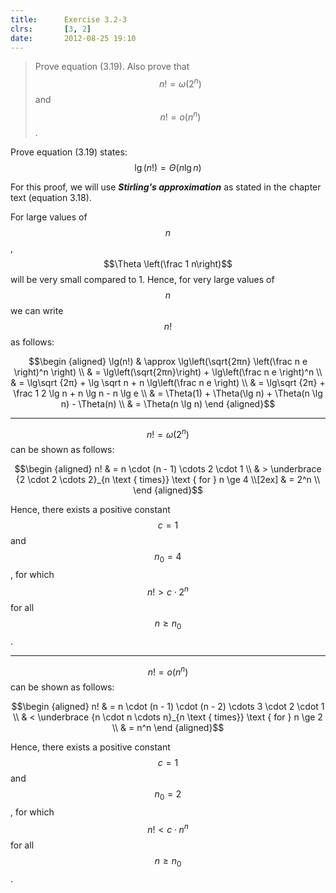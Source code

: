 ```yaml
---
title:      Exercise 3.2-3
clrs:       [3, 2]
date:       2012-08-25 19:10
---
```


> Prove equation (3.19). Also prove that $$n! = \omega(2^n)$$ and $$n! = o(n^n)$$.

Prove equation (3.19) states: $$\lg(n!) = \Theta(n \lg n)$$

For this proof, we will use ***Stirling's approximation*** as stated in the chapter text (equation 3.18).

For large values of $$n$$, $$\Theta \left(\frac 1 n\right)$$ will be very small compared to 1. Hence, for very large values of $$n$$ we can write $$n!$$ as follows:

$$\begin {aligned}
\lg(n!) & \approx \lg\left(\sqrt{2πn} \left(\frac n e \right)^n \right) \\
        & = \lg\left(\sqrt{2πn}\right) + \lg\left(\frac n e \right)^n \\
        & = \lg\sqrt {2π} + \lg \sqrt n + n \lg\left(\frac n e \right) \\
        & = \lg\sqrt {2π} + \frac 1 2 \lg n + n \lg n - n \lg e \\
        & = \Theta(1) + \Theta(\lg n) + \Theta(n \lg n) - \Theta(n) \\
        & = \Theta(n \lg n)
\end {aligned}$$

---

$$n! = \omega(2^n)$$ can be shown as follows:

$$\begin {aligned}
n! & = n \cdot (n - 1) \cdots 2 \cdot 1 \\
   & > \underbrace {2 \cdot 2 \cdots 2}_{n \text { times}} \text { for } n \ge 4 \\[2ex]
   & = 2^n \\
\end {aligned}$$

Hence, there exists a positive constant $$c = 1$$ and $$n_0 = 4$$, for which $$n! > c \cdot 2^n$$ for all $$n \geq n_0$$.

---

$$n! = o(n^n)$$ can be shown as follows:

$$\begin {aligned}
n! & = n \cdot (n - 1) \cdot (n - 2) \cdots 3 \cdot  2 \cdot 1 \\
   & < \underbrace {n \cdot n \cdots n}_{n \text { times}} \text { for } n \ge 2 \\
   & = n^n
\end {aligned}$$

Hence, there exists a positive constant $$c = 1$$ and $$n_0 = 2$$, for which $$n! < c \cdot n^n$$ for all $$n \geq n_0$$.
